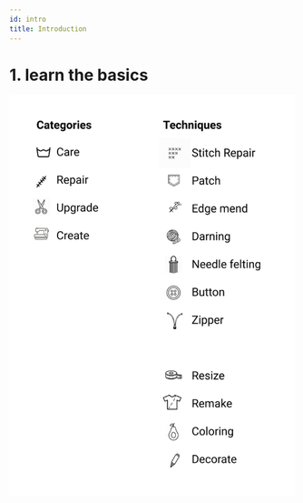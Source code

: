 ```yaml
---
id: intro
title: Introduction
---
```


#  1. learn the basics



<img src="../assets/temp/icons.png"/>
